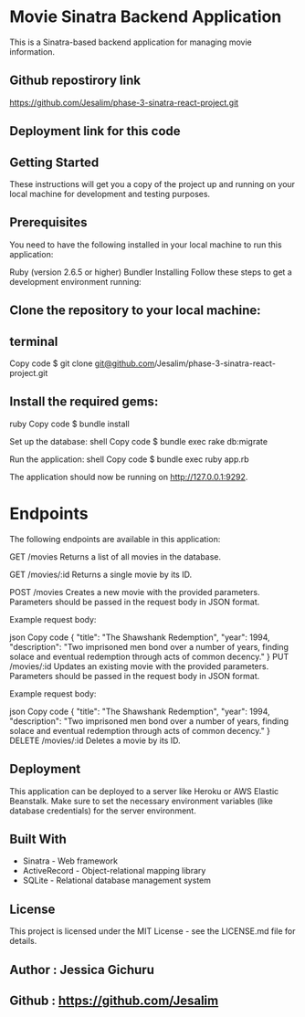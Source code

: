# Movie Sinatra Backend Application
This is a Sinatra-based backend application for managing movie information.

## Github repostirory link
https://github.com/Jesalim/phase-3-sinatra-react-project.git

## Deployment link for this code




## Getting Started
These instructions will get you a copy of the project up and running on your local machine for development and testing purposes.

## Prerequisites
You need to have the following installed in your local machine to run this application:

Ruby (version 2.6.5 or higher)
Bundler
Installing
Follow these steps to get a development environment running:

## Clone the repository to your local machine:
## terminal
Copy code
$ git clone git@github.com/Jesalim/phase-3-sinatra-react-project.git
## Install the required gems:
ruby
Copy code
$ bundle install

Set up the database:
shell
Copy code
$ bundle exec rake db:migrate

Run the application:
shell
Copy code
$ bundle exec ruby app.rb

The application should now be running on http://127.0.0.1:9292.

# Endpoints
The following endpoints are available in this application:

GET /movies
Returns a list of all movies in the database.

GET /movies/:id
Returns a single movie by its ID.

POST /movies
Creates a new movie with the provided parameters. Parameters should be passed in the request body in JSON format.

Example request body:

json
Copy code
{
  "title": "The Shawshank Redemption",
  "year": 1994,
  "description": "Two imprisoned men bond over a number of years, finding solace and eventual redemption through acts of common decency."
}
PUT /movies/:id
Updates an existing movie with the provided parameters. Parameters should be passed in the request body in JSON format.

Example request body:

json
Copy code
{
  "title": "The Shawshank Redemption",
  "year": 1994,
  "description": "Two imprisoned men bond over a number of years, finding solace and eventual redemption through acts of common decency."
}
DELETE /movies/:id
Deletes a movie by its ID.

## Deployment
This application can be deployed to a server like Heroku or AWS Elastic Beanstalk. Make sure to set the necessary environment variables (like database credentials) for the server environment.

## Built With
- Sinatra - Web framework
- ActiveRecord - Object-relational mapping library
- SQLite - Relational database management system
## License
This project is licensed under the MIT License - see the LICENSE.md file for details.

## Author : Jessica Gichuru
## Github : https://github.com/Jesalim